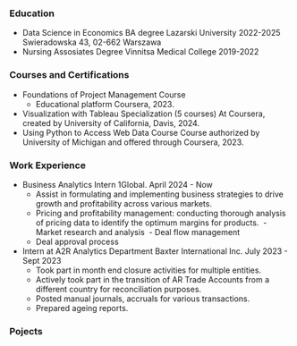 ### Education
- Data Science in Economics BA degree
  Lazarski University 2022-2025
  Swieradowska 43, 02-662 Warszawa
- Nursing Assosiates Degree
  Vinnitsa Medical College 2019-2022
  
### Courses and Certifications
- Foundations of Project Management Course
  - Educational platform Coursera, 2023.
- Visualization with Tableau Specialization (5 courses)
  At Coursera, created by University of California, Davis, 2024.
- Using Python to Access Web Data Course
  Course authorized by University of Michigan and offered through Coursera, 2023.
  
### Work Experience 
- Business Analytics Intern
  1Global. April 2024 - Now
    - Assist in formulating and implementing business strategies to drive growth and profitability across various markets.
    - Pricing and profitability management: conducting thorough analysis of pricing data to identify the optimum margins for products.
﻿    ﻿- Market research and analysis
﻿﻿    - Deal flow management
    - Deal approval process 
- Intern at A2R Analytics Department
  Baxter International Inc. July 2023 - Sept 2023
    - Took part in month end closure activities for multiple entities.
    - Actively took part in the transition of AR Trade Accounts from a different country for reconciliation purposes.
    - Posted manual journals, accruals for various transactions.
    - Prepared ageing reports.
 
### Pojects

